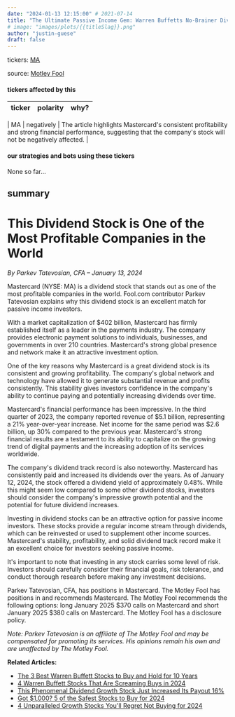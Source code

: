 ```yaml
---
date: "2024-01-13 12:15:00" # 2021-07-14
title: "The Ultimate Passive Income Gem: Warren Buffetts No-Brainer Dividend Stock for 2024"
# image: "images/plots/{{titleSlag}}.png"
author: "justin-guese"
draft: false
---
```

tickers:  <a href='https://finance.yahoo.com/quote/MA' target='_blank'>MA</a>

source: <a href='https://www.fool.com/investing/2024/01/13/1-no-brainer-warren-buffett-dividend-stock-thats-a/' target='_blank'>Motley Fool</a>

#### tickers affected by this

| ticker | polarity | why? |
|------------|------------|------------|

| MA | negatively | The article highlights Mastercard's consistent profitability and strong financial performance, suggesting that the company's stock will not be negatively affected. |


#### our strategies and bots using these tickers

None so far...

## summary

# This Dividend Stock is One of the Most Profitable Companies in the World

*By Parkev Tatevosian, CFA – January 13, 2024*

Mastercard (NYSE: MA) is a dividend stock that stands out as one of the most profitable companies in the world. Fool.com contributor Parkev Tatevosian explains why this dividend stock is an excellent match for passive income investors.

With a market capitalization of $402 billion, Mastercard has firmly established itself as a leader in the payments industry. The company provides electronic payment solutions to individuals, businesses, and governments in over 210 countries. Mastercard's strong global presence and network make it an attractive investment option.

One of the key reasons why Mastercard is a great dividend stock is its consistent and growing profitability. The company's global network and technology have allowed it to generate substantial revenue and profits consistently. This stability gives investors confidence in the company's ability to continue paying and potentially increasing dividends over time.

Mastercard's financial performance has been impressive. In the third quarter of 2023, the company reported revenue of $5.1 billion, representing a 21% year-over-year increase. Net income for the same period was $2.6 billion, up 30% compared to the previous year. Mastercard's strong financial results are a testament to its ability to capitalize on the growing trend of digital payments and the increasing adoption of its services worldwide.

The company's dividend track record is also noteworthy. Mastercard has consistently paid and increased its dividends over the years. As of January 12, 2024, the stock offered a dividend yield of approximately 0.48%. While this might seem low compared to some other dividend stocks, investors should consider the company's impressive growth potential and the potential for future dividend increases.

Investing in dividend stocks can be an attractive option for passive income investors. These stocks provide a regular income stream through dividends, which can be reinvested or used to supplement other income sources. Mastercard's stability, profitability, and solid dividend track record make it an excellent choice for investors seeking passive income.

It's important to note that investing in any stock carries some level of risk. Investors should carefully consider their financial goals, risk tolerance, and conduct thorough research before making any investment decisions.

Parkev Tatevosian, CFA, has positions in Mastercard. The Motley Fool has positions in and recommends Mastercard. The Motley Fool recommends the following options: long January 2025 $370 calls on Mastercard and short January 2025 $380 calls on Mastercard. The Motley Fool has a disclosure policy.

*Note: Parkev Tatevosian is an affiliate of The Motley Fool and may be compensated for promoting its services. His opinions remain his own and are unaffected by The Motley Fool.*

**Related Articles:**

- [The 3 Best Warren Buffett Stocks to Buy and Hold for 10 Years](https://www.fool.com/investing/2024/01/11/the-3-best-warren-buffett-stocks-to-buy-and-hold-f/?source=iedfolrf0000001)
- [4 Warren Buffett Stocks That Are Screaming Buys in 2024](https://www.fool.com/investing/2024/01/11/4-warren-buffett-stocks-that-are-screaming-buys-in/?source=iedfolrf0000001)
- [This Phenomenal Dividend Growth Stock Just Increased Its Payout 16%](https://www.fool.com/investing/2024/01/12/this-phenomenal-dividend-growth-stock-just-increa/?source=iedfolrf0000001)
- [Got $1,000? 5 of the Safest Stocks to Buy for 2024](https://www.fool.com/investing/2024/01/13/got-1000-5-of-the-safest-stocks-to-buy-for-2024/?source=iedfolrf0000001)
- [4 Unparalleled Growth Stocks You'll Regret Not Buying for 2024](https://www.fool.com/investing/2024/01/13/4-unparalleled-growth-stocks-youll-regret-not-buyi/?source=iedfolrf0000001)